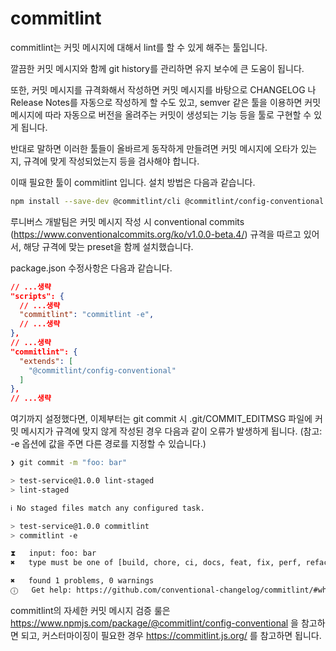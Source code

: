 # commitlint

commitlint는 커밋 메시지에 대해서 lint를 할 수 있게 해주는 툴입니다.

깔끔한 커밋 메시지와 함께 git history를 관리하면 유지 보수에 큰 도움이 됩니다.

또한, 커밋 메시지를 규격화해서 작성하면 커밋 메시지를 바탕으로 CHANGELOG 나 Release Notes를 자동으로 작성하게 할 수도 있고, semver 같은 툴을 이용하면 커밋 메시지에 따라 자동으로 버전을 올려주는 커밋이 생성되는 기능 등을 툴로 구현할 수 있게 됩니다.

반대로 말하면 이러한 툴들이 올바르게 동작하게 만들려면 커밋 메시지에 오타가 있는지, 규격에 맞게 작성되었는지 등을 검사해야 합니다.

이때 필요한 툴이 commitlint 입니다. 설치 방법은 다음과 같습니다.

```bash
npm install --save-dev @commitlint/cli @commitlint/config-conventional
```

루니버스 개발팀은 커밋 메시지 작성 시 conventional commits (https://www.conventionalcommits.org/ko/v1.0.0-beta.4/) 규격을 따르고 있어서, 해당 규격에 맞는 preset을 함께 설치했습니다.

package.json 수정사항은 다음과 같습니다.

```json
// ...생략
"scripts": {
  // ...생략
  "commitlint": "commitlint -e",
  // ...생략
},
// ...생략
"commitlint": {
  "extends": [
    "@commitlint/config-conventional"
  ]
},
// ...생략
```

여기까지 설정했다면, 이제부터는 git commit 시 .git/COMMIT_EDITMSG 파일에 커밋 메시지가 규격에 맞지 않게 작성된 경우 다음과 같이 오류가 발생하게 됩니다. (참고: -e 옵션에 값을 주면 다른 경로를 지정할 수 있습니다.)

```bash
❯ git commit -m "foo: bar"

> test-service@1.0.0 lint-staged
> lint-staged

ℹ No staged files match any configured task.

> test-service@1.0.0 commitlint
> commitlint -e

⧗   input: foo: bar
✖   type must be one of [build, chore, ci, docs, feat, fix, perf, refactor, revert, style, test] [type-enum]

✖   found 1 problems, 0 warnings
ⓘ   Get help: https://github.com/conventional-changelog/commitlint/#what-is-commitlint
```

commitlint의 자세한 커밋 메시지 검증 룰은 https://www.npmjs.com/package/@commitlint/config-conventional 을 참고하면 되고, 커스터마이징이 필요한 경우 https://commitlint.js.org/ 를 참고하면 됩니다.